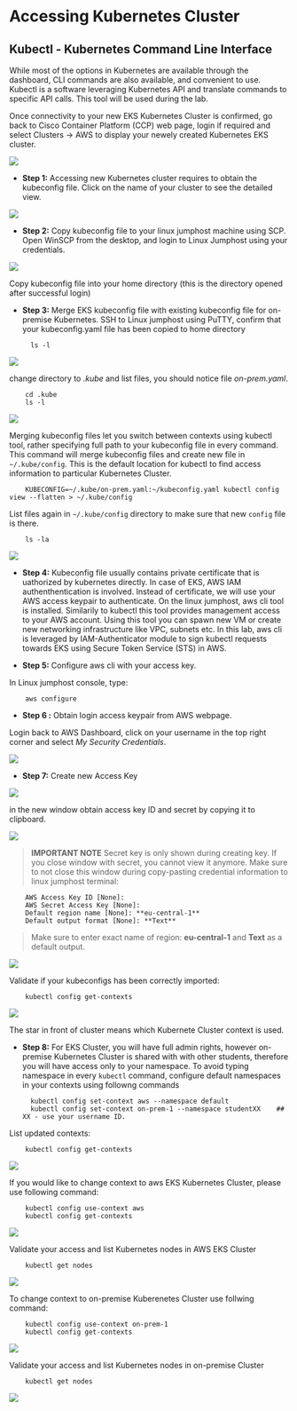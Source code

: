 # Accessing Kubernetes Cluster

## Kubectl - Kubernetes Command Line Interface

While most of the options in Kubernetes are available through the dashboard, CLI commands are also available, and convenient to use. Kubectl is a software leveraging Kubernetes API and translate commands to specific API calls. This tool will be used during the lab.

Once connectivity to your new EKS Kubernetes Cluster is confirmed, go back to Cisco Container Platform (CCP) web page, login if required and select Clusters -> AWS to display your newely created Kubernetes EKS cluster.

<img src="https://raw.githubusercontent.com/pradeesi/HybridCloudApp/master/HybridCloudApp/Documentation/images/ccp5-eks-ready.png">

- **Step 1:** Accessing new Kubernetes cluster requires to obtain the kubeconfig file. Click on the name of your cluster to see the detailed view.

<img src="https://raw.githubusercontent.com/pradeesi/HybridCloudApp/master/HybridCloudApp/Documentation/images/ccp5-download-kubeconfig.png">

- **Step 2:** Copy kubeconfig file to your linux jumphost machine using SCP. Open WinSCP from the desktop, and login to Linux Jumphost using your credentials.

<img src="https://raw.githubusercontent.com/pradeesi/HybridCloudApp/master/HybridCloudApp/Documentation/images/scp.png">

Copy kubeconfig file into your home directory (this is the directory opened after successful login)

- **Step 3:** Merge EKS kubeconfig file with existing kubeconfig file for on-premise Kubernetes.
SSH to Linux jumphost using PuTTY, confirm that your kubeconfig.yaml file has been copied to home directory

        ls -l

<img src="https://raw.githubusercontent.com/pradeesi/HybridCloudApp/master/HybridCloudApp/Documentation/images/linux-kubeconfig-in-home.png">

change directory to *.kube* and list files, you should notice file *on-prem.yaml*.

        cd .kube
        ls -l

<img src="https://raw.githubusercontent.com/pradeesi/HybridCloudApp/master/HybridCloudApp/Documentation/images/linux-on-prem-in-kube.png">

Merging kubeconfig files let you switch between contexts using kubectl tool, rather specifying full path to your kubeconfig file in every command.
This command will merge kubeconfig files and create new file in `~/.kube/config`. This is the default location for kubectl to find access information to particular Kubernetes Cluster.

        KUBECONFIG=~/.kube/on-prem.yaml:~/kubeconfig.yaml kubectl config view --flatten > ~/.kube/config

List files again in `~/.kube/config` directory to make sure that new `config` file is there.

        ls -la

<img src="https://raw.githubusercontent.com/pradeesi/HybridCloudApp/master/HybridCloudApp/Documentation/images/linux-kubeconfig-merge.png">

- **Step 4:** Kubeconfig file usually contains private certificate that is uathorized by kubernetes directly. In case of EKS, AWS IAM authenthentication is involved. Instead of certificate, we will use your AWS access keypair to authenticate. On the linux jumphost, aws cli tool is installed. Similarily to kubectl this tool provides management access to your AWS account. Using this tool you can spawn new VM or create new networking infrastructure like VPC, subnets etc. In this lab, aws cli is leveraged by IAM-Authenticator module to sign kubectl requests towards EKS using Secure Token Service (STS) in AWS.

- **Step 5:** Configure aws cli with your access key.

In Linux jumphost console, type:

        aws configure

- **Step 6 :** Obtain login access keypair from AWS webpage.

Login back to AWS Dashboard, click on your username in the top right corner and select *My Security Credentials*.

<img src="https://raw.githubusercontent.com/pradeesi/HybridCloudApp/master/HybridCloudApp/Documentation/images/aws-access-key-enter.png">

- **Step 7:** Create new Access Key

<img src="https://raw.githubusercontent.com/pradeesi/HybridCloudApp/master/HybridCloudApp/Documentation/images/aws-access-key-create-new.png">

in the new window obtain access key ID and secret by copying it to clipboard.

<img src="https://raw.githubusercontent.com/pradeesi/HybridCloudApp/master/HybridCloudApp/Documentation/images/aws-access-cred.png">

> **IMPORTANT NOTE** Secret key is only shown during creating key. If you close window with secret, you cannot view it anymore. Make sure to not close this window during copy-pasting credential information to linux jumphost terminal:

        AWS Access Key ID [None]:
        AWS Secret Access Key [None]:
        Default region name [None]: **eu-central-1**
        Default output format [None]: **Text**

> Make sure to enter exact name of region: **eu-central-1** and **Text** as a default output.

<img src="https://raw.githubusercontent.com/pradeesi/HybridCloudApp/master/HybridCloudApp/Documentation/images/aws-cli-configure.png">

Validate if your kubeconfigs has been correctly imported:

        kubectl config get-contexts

<img src="https://raw.githubusercontent.com/pradeesi/HybridCloudApp/master/HybridCloudApp/Documentation/images/kubectl-get-contexts-wo-ns.png">

The star in front of cluster means which Kubernete Cluster context is used. 

- **Step 8:** For EKS Cluster, you will have full admin rights, however on-premise Kubernetes Cluster is shared with with other students, therefore you will have access only to your namespace. To avoid typing namespace in every `kubectl` command, configure default namespaces in your contexts using followng commands

        kubectl config set-context aws --namespace default
        kubectl config set-context on-prem-1 --namespace studentXX    ## XX - use your username ID.

List updated contexts:

        kubectl config get-contexts

<img src="https://raw.githubusercontent.com/pradeesi/HybridCloudApp/master/HybridCloudApp/Documentation/images/linux-kubectl-set-namespaces.png">

If you would like to change context to aws EKS Kubernetes Cluster, please use following command:

        kubectl config use-context aws
        kubectl config get-contexts

<img src="https://raw.githubusercontent.com/pradeesi/HybridCloudApp/master/HybridCloudApp/Documentation/images/kubectl-use-aws.png">

Validate your access and list Kubernetes nodes in AWS EKS Cluster

        kubectl get nodes

<img src="https://raw.githubusercontent.com/pradeesi/HybridCloudApp/master/HybridCloudApp/Documentation/images/kubectl-get-nodes-aws.png">

To change context to on-premise Kuberenetes Cluster use follwing command:
        
        kubectl config use-context on-prem-1
        kubectl config get-contexts

<img src="https://raw.githubusercontent.com/pradeesi/HybridCloudApp/master/HybridCloudApp/Documentation/images/kubectl-use-on-prem.png">

Validate your access and list Kubernetes nodes in on-premise Cluster

        kubectl get nodes

<img src="https://raw.githubusercontent.com/pradeesi/HybridCloudApp/master/HybridCloudApp/Documentation/images/kubectl-get-nodes-on-prem.png">